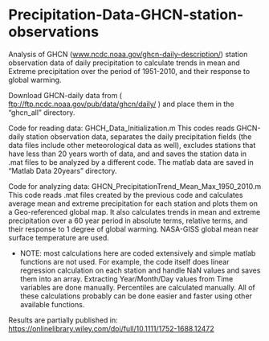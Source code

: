 # Precipitation-Data-GHCN-station-observations

Analysis of GHCN (www.ncdc.noaa.gov/ghcn-daily-description/) station observation data of daily precipitation to calculate trends in mean and Extreme precipitation over the period of 1951-2010, and their response to global warming.

Download GHCN-daily data from ( ftp://ftp.ncdc.noaa.gov/pub/data/ghcn/daily/ ) and place them in the “ghcn_all” directory.

Code for reading data: GHCH_Data_Initialization.m
This codes reads GHCN-daily station observation data, separates the daily precipitation fields (the data files include other meteorological data as well), excludes stations that have less than 20 years worth of data, and and saves the station data in .mat files to be analyzed by a different code. The matlab data are saved in “Matlab Data 20years” directory.


Code for analyzing data: GHCN_PrecipitationTrend_Mean_Max_1950_2010.m
This code reads .mat files created by the previous code and calculates average mean and extreme precipitation for each station and plots them on a Geo-referenced global map. It also calculates trends in mean and extreme precipitation over a 60 year period in absolute terms, relative terms, and their response to 1 degree of global warming. NASA-GISS global mean near surface temperature are used.

* NOTE: most calculations here are coded extensively and simple matlab functions are not used. For example, the code itself does linear regression calculation on each station and handle NaN values and saves them into an array. Extracting Year/Month/Day values from Time variables are done manually. Percentiles are calculated manually. All of these calculations probably can be done easier and faster using other available functions.


Results are partially published in: https://onlinelibrary.wiley.com/doi/full/10.1111/1752-1688.12472


